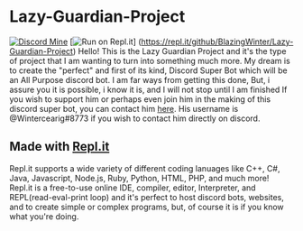 # Lazy-Guardian-Project
[![Discord Mine](https://img.shields.io/discord/607466366022451221?label=chat&logo=discord&logoColor=white)](https://discord.gg/x4qGz3D)
[![Run on Repl.it](https://repl.it/badge/github/BlazingWinter/Lazy-Guardian-Project)]
(https://repl.it/github/BlazingWinter/Lazy-Guardian-Project)
Hello! This is the Lazy Guardian Project and it's the type of project that I am wanting to turn into something much more. My dream is to create the "perfect" and first of its kind, Discord Super Bot which will be an All Purpose discord bot. I am far ways from getting this done, But, i assure you it is possible, i know it is, and I will not stop until I am finished If you wish to support him or perhaps even join him in the making of this discord super bot, you can contact him [here](https://discord.io/TheLoungingArea "The Lounge"). His username is @Wintercearig#8773 if you wish to contact him directly on discord.

## Made with [Repl.it](https://repl.it.com/ "A super powerful tool!")
Repl.it supports a wide variety of different coding lanuages like C++, C#, Java, Javascript, Node.js, Ruby, Python, HTML, PHP, and much more!
Repl.it is a free-to-use online IDE, compiler, editor, Interpreter, and REPL(read-eval-print loop) and it's perfect to host discord bots, websites, and to create simple or complex programs, but, of course it is if you know what you're doing.

